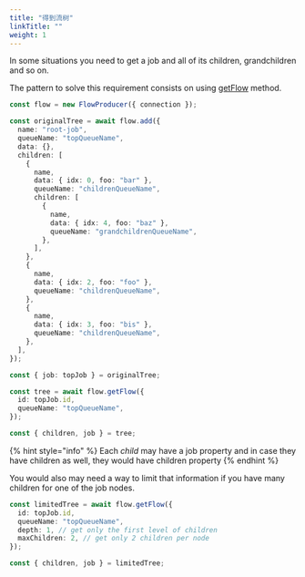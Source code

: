 ```yaml
---
title: "得到流树"
linkTitle: ""
weight: 1
---
```


In some situations you need to get a job and all of its children, grandchildren and so on.

The pattern to solve this requirement consists on using [getFlow](./bullmq.flowproducer.getflow.md) method.

```typescript
const flow = new FlowProducer({ connection });

const originalTree = await flow.add({
  name: "root-job",
  queueName: "topQueueName",
  data: {},
  children: [
    {
      name,
      data: { idx: 0, foo: "bar" },
      queueName: "childrenQueueName",
      children: [
        {
          name,
          data: { idx: 4, foo: "baz" },
          queueName: "grandchildrenQueueName",
        },
      ],
    },
    {
      name,
      data: { idx: 2, foo: "foo" },
      queueName: "childrenQueueName",
    },
    {
      name,
      data: { idx: 3, foo: "bis" },
      queueName: "childrenQueueName",
    },
  ],
});

const { job: topJob } = originalTree;

const tree = await flow.getFlow({
  id: topJob.id,
  queueName: "topQueueName",
});

const { children, job } = tree;
```

{% hint style="info" %}
Each _child_ may have a job property and in case they have children as well, they would have children property
{% endhint %}

You would also may need a way to limit that information if you have many children for one of the job nodes.

```typescript
const limitedTree = await flow.getFlow({
  id: topJob.id,
  queueName: "topQueueName",
  depth: 1, // get only the first level of children
  maxChildren: 2, // get only 2 children per node
});

const { children, job } = limitedTree;
```
